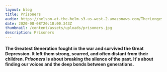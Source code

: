 ```yaml
---
layout: blog
title: Prisoners
audio: https://nelson-at-the-helm.s3-us-west-2.amazonaws.com/The+Longest+Kiss.mp3
date: 2020-08-08T20:18:00.343Z
thumbnail: /content/assets/uploads/prisoners.jpg
description: Prisoners
---
```

#### The Greatest Generation fought in the war and survived the Great Depression. It left them strong, scarred, and often distant from their children. *Prisoners* is about breaking the silence of the past. It's about finding our voices and the deep bonds between generations.